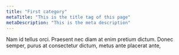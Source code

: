 ```yaml
---
title: "First category"
metaTitle: "This is the title tag of this page"
metaDescription: "This is the meta description"
---
```


Nam id tellus orci. Praesent nec diam at enim pretium dictum. Donec semper, purus at consectetur dictum, metus ante placerat ante, 
